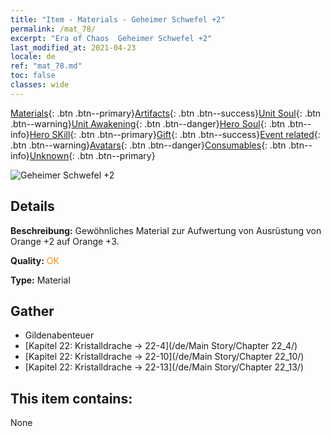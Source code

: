 ```yaml
---
title: "Item - Materials - Geheimer Schwefel +2"
permalink: /mat_78/
excerpt: "Era of Chaos  Geheimer Schwefel +2"
last_modified_at: 2021-04-23
locale: de
ref: "mat_78.md"
toc: false
classes: wide
---
```

 [Materials](/ItemsDE/){: .btn .btn--primary}[Artifacts](/ItemsDE/Artifacts/){: .btn .btn--success}[Unit Soul](/ItemsDE/UnitSoul/){: .btn .btn--warning}[Unit Awakening](/ItemsDE/UnitAwakening/){: .btn .btn--danger}[Hero Soul](/ItemsDE/HeroSoul/){: .btn .btn--info}[Hero SKill](/ItemsDE/HeroSkill/){: .btn .btn--primary}[Gift](/ItemsDE/Gift/){: .btn .btn--success}[Event related](/ItemsDE/Events/){: .btn .btn--warning}[Avatars](/ItemsDE/Avatars/){: .btn .btn--danger}[Consumables](/ItemsDE/Consumables/){: .btn .btn--info}[Unknown](/ItemsDE/Unknown/){: .btn .btn--primary}

 ![Geheimer Schwefel +2](/images/t/i_cailiao_liuhuang3.png)

## Details
 **Beschreibung:** Gewöhnliches Material zur Aufwertung von Ausrüstung von Orange +2 auf Orange +3.

 **Quality:** <span style="color: #FF8C00">OK</span>

 **Type:** Material

## Gather

*    Gildenabenteuer 
*    [Kapitel 22: Kristalldrache -> 22-4](/de/Main Story/Chapter 22_4/) 
*    [Kapitel 22: Kristalldrache -> 22-10](/de/Main Story/Chapter 22_10/) 
*    [Kapitel 22: Kristalldrache -> 22-13](/de/Main Story/Chapter 22_13/) 

## This item contains:

  None

